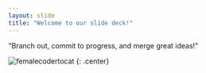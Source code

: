 ```yaml
---
layout: slide
title: "Welcome to our slide deck!"
---
```


"Branch out, commit to progress, and merge great ideas!"

![femalecodertocat](https://octodex.github.com/images/femalecodertocat.png)
{: .center}
